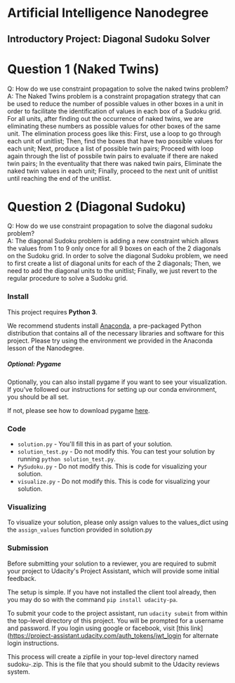 # Artificial Intelligence Nanodegree
## Introductory Project: Diagonal Sudoku Solver

# Question 1 (Naked Twins)
Q: How do we use constraint propagation to solve the naked twins problem?  
A: The Naked Twins problem is a constraint propagation strategy that can be used to reduce the number of possible values in other boxes in a unit in order to facilitate the identification of values in each box of a Sudoku grid. For all units, after finding out the occurrence of naked twins, we are eliminating these numbers as possible values for other boxes of the same unit. The elimination process goes like this: First, use a loop to go through each unit of unitlist; Then, find the boxes that have two possible values for each unit; Next, produce a list of possible twin pairs; Proceed with loop again through the list of possbile twin pairs to evaluate if there are naked twin pairs; In the eventuality that there was naked twin pairs, Eliminate the naked twin values in each unit; Finally, proceed to the next unit of unitlist until reaching the end of the unitlist.

# Question 2 (Diagonal Sudoku)
Q: How do we use constraint propagation to solve the diagonal sudoku problem?  
A: The diagonal Sudoku problem is adding a new constraint which allows the values from 1 to 9 only once for all 9 boxes on each of the 2 diagonals on the Sudoku grid. In order to solve the diagonal Sudoku problem, we need to first create a list of diagonal units for each of the 2 diagonals; Then, we need to add the diagonal units to the unitlist; Finally, we just revert to the regular procedure to solve a Sudoku grid.

### Install

This project requires **Python 3**.

We recommend students install [Anaconda](https://www.continuum.io/downloads), a pre-packaged Python distribution that contains all of the necessary libraries and software for this project. 
Please try using the environment we provided in the Anaconda lesson of the Nanodegree.

##### Optional: Pygame

Optionally, you can also install pygame if you want to see your visualization. If you've followed our instructions for setting up our conda environment, you should be all set.

If not, please see how to download pygame [here](http://www.pygame.org/download.shtml).

### Code

* `solution.py` - You'll fill this in as part of your solution.
* `solution_test.py` - Do not modify this. You can test your solution by running `python solution_test.py`.
* `PySudoku.py` - Do not modify this. This is code for visualizing your solution.
* `visualize.py` - Do not modify this. This is code for visualizing your solution.

### Visualizing

To visualize your solution, please only assign values to the values_dict using the ```assign_values``` function provided in solution.py

### Submission
Before submitting your solution to a reviewer, you are required to submit your project to Udacity's Project Assistant, which will provide some initial feedback.  

The setup is simple.  If you have not installed the client tool already, then you may do so with the command `pip install udacity-pa`.  

To submit your code to the project assistant, run `udacity submit` from within the top-level directory of this project.  You will be prompted for a username and password.  If you login using google or facebook, visit [this link](https://project-assistant.udacity.com/auth_tokens/jwt_login for alternate login instructions.

This process will create a zipfile in your top-level directory named sudoku-<id>.zip.  This is the file that you should submit to the Udacity reviews system.


